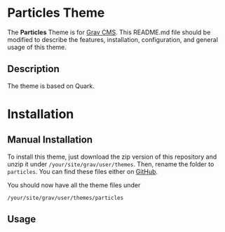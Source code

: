 # Particles Theme
The **Particles** Theme is for [Grav CMS](http://github.com/getgrav/grav).  This README.md file should be modified to describe the features, installation, configuration, and general usage of this theme.

## Description
The theme is based on Quark.

# Installation
<!--

Installing the Particles theme can be done in one of two ways. Our GPM (Grav Package Manager) installation method enables you to quickly and easily install the theme with a simple terminal command, while the manual method enables you to do so via a zip file. 

The theme by itself is useful, but you may have an easier time getting up and running by installing a skeleton. The Particles theme can be found in both the [One-page](https://github.com/getgrav/grav-skeleton-onepage-site) and [Blog Site](https://github.com/getgrav/grav-skeleton-blog-site) which are self-contained repositories for a complete sites which include: sample content, configuration, theme, and plugins.

## GPM Installation (Preferred)

The simplest way to install this theme is via the [Grav Package Manager (GPM)](http://learn.getgrav.org/advanced/grav-gpm) through your system's Terminal (also called the command line).  From the root of your Grav install type:

    bin/gpm install particles

This will install the Particles theme into your `/user/themes` directory within Grav. Its files can be found under `/your/site/grav/user/themes/particles`.
-->
## Manual Installation

To install this theme, just download the zip version of this repository and unzip it under `/your/site/grav/user/themes`. Then, rename the folder to `particles`. You can find these files either on [GitHub](https://github.com/Vince42/grav-theme-particles)<!-- or via [GetGrav.org](http://getgrav.org/downloads/themes)-->.

You should now have all the theme files under

    /your/site/grav/user/themes/particles

## Usage

